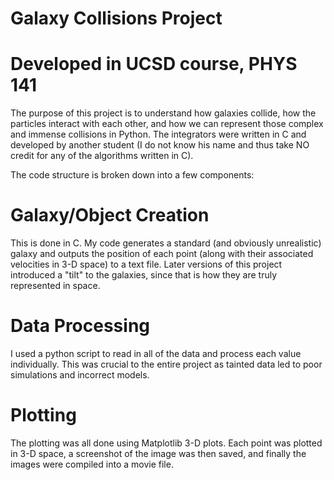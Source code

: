# Galaxy Collisions Project
# Developed in UCSD course, PHYS 141

The purpose of this project is to understand how galaxies collide, how the particles interact with each other, and how we can represent those complex and immense collisions in Python. The integrators were written in C and developed by another student (I do not know his name and thus take NO credit for any of the algorithms written in C). 

The code structure is broken down into a few components:

# Galaxy/Object Creation
This is done in C. My code generates a standard (and obviously unrealistic) galaxy and outputs the position of each point (along with their associated velocities in 3-D space) to a text file. Later versions of this project introduced a "tilt" to the galaxies, since that is how they are truly represented in space. 

# Data Processing
I used a python script to read in all of the data and process each value individually. This was crucial to the entire project as tainted data led to poor simulations and incorrect models. 

# Plotting
The plotting was all done using Matplotlib 3-D plots. Each point was plotted in 3-D space, a screenshot of the image was then saved, and finally the images were compiled into a movie file.

